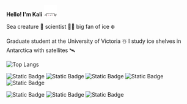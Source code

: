 **Hello! I'm Kali** <img src="./gif.gif" width="7%" height="7%"/>

  Sea creature 🐉 scientist 👩‍🔬 big fan of ice ❄️

  Graduate student at the University of Victoria ☃️ I study ice shelves in Antarctica with satellites 🛰️

  ![Top Langs](https://github-readme-stats.vercel.app/api/top-langs/?username=kalimcdougall&theme=tokyonight)

![Static Badge](https://img.shields.io/badge/Python-F0F0F0?style=for-the-badge&logo=python&logoColor=ffde57)
![Static Badge](https://img.shields.io/badge/pandas-F0F0F0?style=for-the-badge&logo=pandas&logoColor=150458)
![Static Badge](https://img.shields.io/badge/geopandas-F0F0F0?style=for-the-badge&logo=geopandas&logoColor=139C5A)
![Static Badge](https://img.shields.io/badge/bash-F0F0F0?style=for-the-badge&logo=gnu%20bash&logoColor=293137)
![Static Badge](https://img.shields.io/badge/anaconda-F0F0F0?style=for-the-badge&logo=anaconda&logoColor=3BAF29)

  ![Static Badge](https://img.shields.io/badge/qgis-F0F0F0?style=for-the-badge&logo=qgis&logoColor=3BAF29)
![Static Badge](https://img.shields.io/badge/arcgis-F0F0F0?style=for-the-badge&logo=arcgis&logoColor=%232C7AC3)
![Static Badge](https://img.shields.io/badge/google%20earth%20engine-F0F0F0?style=for-the-badge&logo=google%20earth%20engine&logoColor=%234285F4)







